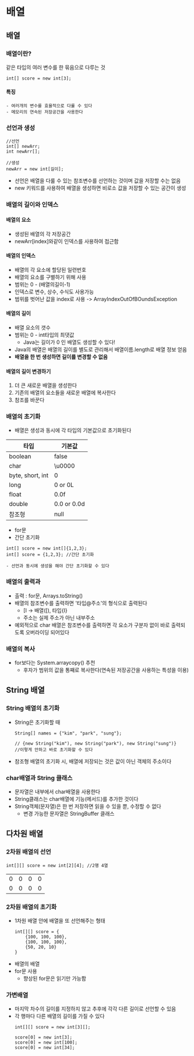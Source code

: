 # 배열

## 배열
### 배열이란?
같은 타입의 여러 변수를 한 묶음으로 다루는 것
```
int[] score = new int[3];
```

#### 특징 
    - 여러개의 변수를 효율적으로 다룰 수 있다
    - 메모리의 연속된 저장공간을 사용한다

### 선언과 생성
```
//선언
int[] newArr; 
int newArr[];

//생성
newArr = new int[길이];
```

- 선언은 배열을 다룰 수 있는 참조변수를 선언하는 것이며 값을 저장할 수는 없음
- new 키워드를 사용하여 배열을 생성하면 비로소 값을 저장할 수 있는 공간이 생성

### 배열의 길이와 인덱스
#### 배열의 요소
- 생성된 배열의 각 저장공간
- newArr[index]와같이 인덱스를 사용하여 접근함
#### 배열의 인덱스
- 배열의 각 요소에 할당된 일련번호
- 배열의 요소를 구별하기 위해 사용
- 범위는 0 - (배열의길이-1)
- 인덱스로 변수, 상수, 수식도 사용가능
- 범위를 벗어난 값을 index로 사용 -> ArrayIndexOutOfBOundsException

#### 배열의 길이
- 배열 요소의 갯수
- 범위는 0 - int타입의 최댓값
    - Java는 길이가 0 인 배열도 생성할 수 있다!
- Java의 배열은 배열의 길이를 별도로 관리해서 배열이름.length로 배열 정보 얻음
- **배열을 한 번 생성하면 길이를 변경할 수 없음**

#### 배열의 길이 변경하기
1. 더 큰 새로운 배열을 생성한다
2. 기존의 배열의 요소들을 새로운 배열에 복사한다
3. 참조를 바꾼다

### 배열의 초기화
- 배열은 생성과 동시에 각 타입의 기본값으로 초기화된다

|타입|기본값|
|---|---|
|boolean|false|
|char|\u0000|
|byte, short, int|0|
|long|0 or 0L|
|float|0.0f|
|double|0.0 or 0.0d|
|참조형|null|

- for문
- 간단 초기화
```
int[] score = new int[]{1,2,3};
int[] score = {1,2,3}; //간단 초기화
```
    - 선언과 동시에 생성을 해야 간단 초기화할 수 있다

### 배열의 출력과
- 출력 : for문, Arrays.toString()
- 배열의 참조변수를 출력하면 '타입@주소'의 형식으로 출력된다
    - [I -> 배열([), 타입{I}
    - 주소는 실제 주소가 아닌 내부주소
- 예외적으로 char 배열은 참조변수를 출력하면 각 요소가 구분자 없이 바로 출력되도록 오버라이딩 되어있다

### 배열의 복사
- for보다는 System.arraycopy() 추천
    - 후자가 범위의 값을 통째로 복사한다(연속된 저장공간을 사용하는 특성을 이용)

## String 배열
### String 배열의 초기화
- String은 초기화할 때 
    ```
    String[] names = {"kim", "park", "sung"};

    // {new String("kim"), new String("park"), new String("sung")}
    //이렇게 안하고 바로 초기화할 수 있다
    ```
- 참조형 배열의 초기화 시, 배열에 저장되는 것은 값이 아닌 객체의 주소이다
    
### char배열과 String 클래스
- 문자열은 내부에서 char배열을 사용한다
- String클래스는 char배열에 기능(메서드)를 추가한 것이다
- String객체(문자열)은 한 번 저장하면 읽을 수 있을 뿐, 수정할 수 없다
    - 변경 가능한 문자열은 StringBuffer 클래스

## 다차원 배열
### 2차원 배열의 선언
```
int[][] score = new int[2][4]; //2행 4열
```
|||||
|--|--|--|--|
|0|0|0|0|
|0|0|0|0|

### 2차원 배열의 초기화
- 1차원 배열 안에 배열을 또 선언해주는 형태
    ```
    int[][] score = {
        {100, 100, 100},
        {100, 100, 100},
        {50, 20, 10}
    }
    ```
- 배열의 배열
- for문 사용
    - 향상된 for문은 읽기만 가능함

### 가변배열
- 마지막 차수의 길이를 지정하지 않고 추후에 각각 다른 길이로 선언할 수 있음
- 각 행마다 다른 배열의 길이를 가질 수 있다
    ```
    int[][] score = new int[3][];

    score[0] = new int[3];
    score[0] = new int[100];
    score[0] = new int[34];
    ```